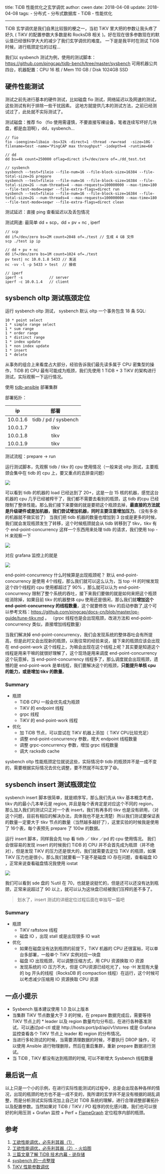 title: TiDB 性能优化之玄学调优
author: cwen
date:  2018-04-08
update:  2018-04-08
tags:
    - 分布式
    - 分布式数据库
    - TiDB
    - 性能优化

---
TiDB 玄学调优是我们自黑比较狠的梗之一，当初 TiKV 里大把的参数让我头疼了好久 ( TiKV 的配置参数大多数是和 RocksDB 相关 )。好在现在很多参数现在的默认值已经很科学大大的减少了我们玄学调优的难度。
一下是是我平时在测试 TiDB 时候，进行瓶颈定位的过程... <!--more-->

我们以 sysbench 测试为例，使用的测试脚本：https://github.com/pingcap/tidb-bench/tree/master/sysbench
可用机器公共四台，机器配置：CPU 16 核 / Mem 110 GB  / Disk 1024GB SSD

## 硬件性能测试

测试之前先进行基本的硬件测试，比如磁盘 fio 测试，网络延迟以及网速的测试，这些测试有利于排除一些干扰因素。
这地方就提供几本的测试方法，之前已经测试过了，此处就不实际测试了。

测试磁盘：推荐 fio （fio 使用需谨慎，不要直接写裸设备，笔者连续写坏好几块盘，都是血泪啊），dd，sysbench...
```
// fio
fio -ioengine=libaio -bs=32k -direct=1 -thread -rw=read  -size=10G -filename=test -name="PingCAP max throughput" -iodepth=4 -runtime=60

// dd
dd bs=4k count=250000 oflag=direct if=/dev/zero of=./dd_test.txt

// sysbench
sysbench --test=fileio --file-num=16 --file-block-size=16384 --file-total-size=2G prepare
sysbench --test=fileio --file-num=16 --file-block-size=16384 --file-total-size=2G --num-threads=4 --max-requests=100000000 --max-time=180 --file-test-mode=seqwr --file-extra-flags=direct run
sysbench --test=fileio --file-num=16 --file-block-size=16384 --file-total-size=2G --num-threads=4 --max-requests=100000000 --max-time=180 --file-test-mode=seqwr --file-extra-flags=direct clean
```

测试延迟：直接 ping 查看延迟以及丢包情况

测试网速: 最简单 dd + scp，dd + pv + nc , iperf

```
// scp
dd if=/dev/zero bs=2M count=2048 of=./test // 生成 4 GB 文件
scp ./test ip ip

// dd + pv + nc
dd if=/dev/zero bs=1M count=1024 of=./test
pv test| nc 10.0.1.8 5433 // 发送
nc -vv -l -p 5433 > test  // 接收

// iperf
iperf -s            // server
iperf -c 10.0.1.4   // client
```

## sysbench oltp 测试瓶颈定位
运行 sysbench oltp 测试， sysbench 默认 oltp 一个事务包含 18 条 SQL:

```
10 * point select
1 * simple range select
1 * sum range
1 * order range
1 * distinct range
1 * index update
1 * non index update
1 * insert
1 * delete
```

从事务的组合上来看度占大部分，经验告诉我们最先读多属于 CPU 密集型的操作，TiDB 的 CPU 最有可能成为瓶颈，我们先使用 1 TiDB + 3 TiKV 的架构进行测试，实际观察一下运行情况。

使用 [tidb-ansible](https://github.com/pingcap/tidb-ansible) 部署集群

部署拓扑：

|    ip      | 部署|
| :----------: | :---------: |
| 10.0.1.6   |  tidb / pd / sysbench |
| 10.0.1.7   |  tikv |
| 10.0.1.8   |  tikv |
| 10.0.1.9   |  tikv |


测试流程：prepare -> run

运行测试脚本，先观察 tidb / tikv 的 cpu 使用情况（一般来说 oltp 测试，主要瓶颈会集中在 tidb 的 cpu 上，要又重点的去排查问题）

![](http://7xnp02.com1.z0.glb.clouddn.com/Screen%20Shot%202018-04-08%20at%2012.16.54%20AM.png)

可以看到 tidb 的机器的 load 已经达到了 20+，这是一台 15 核的机器，感觉这台机器的 cpu 几乎已经被榨干了，我们都不需要去看别的瓶颈，这 tidb 的cpu 已经限制了整体性能。那么我们接下来要做的就是要把这个瓶颈去掉，**最直接的方法就是升级硬件或是加机器，我们尝试增加机器，同时主要注意增加压力**。（没有多余的机器就不做实验了） 当我们把 tidb 机器的数量也增加到 3 台或是更多的时候，我们就会发现瓶颈发生了转移，这个时候瓶颈就会从 tidb 转移到了 tikv，tikv 有个 end-point-concurrency 这样一个东西用来处理 tidb 的请求，我们使用 top -H 来观察一下

![](http://7xnp02.com1.z0.glb.clouddn.com/Screen%20Shot%202018-04-08%20at%2012.31.58%20AM.png)

对应 grafana 监控上的就是

![](http://7xnp02.com1.z0.glb.clouddn.com/Screen%20Shot%202018-04-08%20at%2012.34.02%20AM.png)

end-point-concurrency 什么时候算是出现瓶颈呢？ 默认 end-point-concurrency  是使用 4个线程，那么我们就可以这么认为，当 top -H 的时候发现这个四个线程的 cpu 使用都超过了 90% ，那么就可以认为 end-point-concurrency 限制了整个系统的吞吐，接下来我们要做的就是如何来把这个瓶颈给消除掉，如果目前 tikv 的机器整体 cpu 使用还是很闲，那么我们就**增加这个 end-point-concurrency 的线程数量**，这个就要修改 tikv 的启动参数了,这个可以参考文档：https://github.com/pingcap/docs-cn/blob/master/op-guide/tune-tikv.md 。
（grpc 线程也是会出现瓶颈，改进方法和 end-point-concurrency 类似，直接增加线程数量）

当我们解决掉 end-point-concurrency，我们会发现系统的整体吞吐会有所提高，但是此时又会出现新的瓶颈，以我往常的经验来说，接下来的瓶颈应该会出现在  end-point-work 这个线程上，为嘛会出现在这个线程上呢？其实要是知道这个线程是用来干嘛的就很好理解了，这个现场是用来调度 end-point-concurrency 这个玩意掉，当 end-point-concurrency 线程多了，那么调度就会出现瓶颈，遗憾的是 end-point-work 是单线程，我们要解决这个的瓶颈，**只能提升单核 cpu 的能力，或是增加 tikv 的数量**。
### Summary

* 瓶颈
    * TiDB CPU 一般会优先成为瓶颈
    * TiKV 的 endpoint 线程
    * grpc 线程
    * TiKV 的 end-point-work 线程
* 优化
    * 加 TiDB 节点，可以尝试在 TiKV 机器上添加（ TiKV CPU比较充足）
    * 调整 end-point-concurrency 参数，增大 endpoint 线程数量
    * 调整 grpc-concurrency 参数，增加 grpc 线程数量
    * 调大 racksdb cache


sysbench oltp 性能瓶颈定位就说这些，实际情况中 tidb 的瓶颈并不是一成不变的，需要根据实际情况去优化调整，要不然就不叫玄学了😄。

## sysbench insert 测试瓶颈定位

sysbench insert 脚本很简单，就是顺序写，那么我们先从 tikv 基本概念考虑，tikv 内的最小几本单元是 region, 并且是每个表肯定是对应这个不同的 region，那么加入我们的测试只正对一个表 insert，我们有再多的 tikv 也是没有卵用，（对这个问题，目前有相应的解决办法，具体我也不是太清楚）所以我们测试要保证表的数量一定要大于 tikv 节点的数量（当然越多越好了），这里实验的时候我是使用了 16个表，每个表预先 prepare 了 100w 的数据。

运行 insert 脚本，同样我会先 top 看 tidb ／ tikv ／pd 的 cpu 使用情况。
我们会很容易的发现 insert 的时候我们 TiDB 的 CPU 并不会首先成为瓶颈（并不绝对），但是发现 TiKV 的压力还是很大的，我们就需要去定位 TiKV 的瓶颈，如果 TiKV 压力也是很小，那么我们就要看一下是不是磁盘 IO 存在问题，查看磁盘 IO ，正常来说查看磁盘情况我使用 iostat

![](http://7xnp02.com1.z0.glb.clouddn.com/Screen%20Shot%202018-04-08%20at%209.58.10%20AM.png)

我们可以看到 sde 盘的 %util 在 70，也就是说挺忙的，但是还可以还没有达到瓶颈，正常来说超过了 90 以上，就可以认为这块盘已经被我们压榨的差不多了。

> 划水了，insert 测试的详细定位过程后面在单独写一篇吧

### Summary

* 瓶颈
    * TiKV raftstore 线程
    * 磁盘 IO ，出现 stall 或是出现很多 IO wait
* 优化
    * 如果在磁盘没有达到瓶颈的前提下，TiKV 机器的 CPU 还很富裕，可以单台多部署，一般单个 TiKV 实例对应一块盘
    * 磁盘 IO 出现瓶颈，可以调整压缩方式，用 CPU 资源换取 IO 资源
    * 发现系统的 IO 压力不大，但是 CPU资源已经吃光了，top -H 发现有大量的 bg 开头的线程（RocksDB 的 compaction 线程）在运行，这个时候可以考虑减少压缩用 IO 资源换取 CPU 资源

## 一点小提示

* Sysbench 版本建议使用 1.0 及以上版本
* 当集群 TiKV 节点数量大于 3 的时候，在 prepare 数据完成后，需要等待 TiKV 节点上的 * leader 以及 region 数量均匀分布后，在进行各种基准测试，可以通过pd-ctl 或是 http://hosts:port/pd/api/v1/stores 或是 Grafana 监控查看各个 TiKV 节点上 leader 和 region 的分布情况。
* 当进行多轮测试的时候，当需要清理数据的时候，不要执行 DROP 操作，可以使用 Ansible 进行物理删除，然后在重启集群，重新 prepare 数据进行测试。
* 当 TiDB , TiKV 都没有达到瓶颈的时候, 可以不断增大 Sysbench 线程数量

## 最后说一点

以上只是一个小的示例，在进行实际性能测试的过程中，总是会出现各种各样的情况，出现的瓶颈的地方也不是一成不变的，我所谓的玄学并不是没有根据的胡乱调整，而是分析测试实际情况加上自己对 TiDB 系统的理解，进行合理调整部署拓扑以及配置参数。当然如果对 TiDB / TiKV / PD 程序的优化感兴趣，我们也可以很好的利用压测 + Grafan 监控 + Perf + [FlameGraph](https://github.com/brendangregg/FlameGraph) 定位程序内部的瓶颈。


## 参考

1. [工欲性能调优，必先利其器（1）](https://pingcap.com/blog-cn/tangliu-tool-1/)
2. [工欲性能调优，必先利其器（2）- 火焰图](https://pingcap.com/blog-cn/tangliu-tool-2/)
3. [三篇文章了解 TiDB 技术内幕 - 说存储](https://pingcap.com/blog-cn/tidb-internal-1/)
4. [sysbench 的一点整理](http://int64.me/2017/sysbench%E7%9A%84%E4%B8%80%E7%82%B9%E6%95%B4%E7%90%86.html)
5. [TiKV 性能参数调优](https://github.com/pingcap/docs-cn/blob/master/op-guide/tune-tikv.md)
